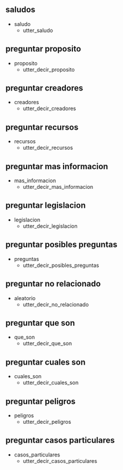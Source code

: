 ## saludos
* saludo
  - utter_saludo

## preguntar proposito
* proposito
  - utter_decir_proposito

## preguntar creadores
* creadores
  - utter_decir_creadores

## preguntar recursos
* recursos
  - utter_decir_recursos

## preguntar mas informacion
* mas_informacion
  - utter_decir_mas_informacion

## preguntar legislacion
* legislacion
  - utter_decir_legislacion

## preguntar posibles preguntas
* preguntas
  - utter_decir_posibles_preguntas

## preguntar no relacionado
* aleatorio
  - utter_decir_no_relacionado

## preguntar que son
* que_son
  - utter_decir_que_son

## preguntar cuales son
* cuales_son
  - utter_decir_cuales_son

## preguntar peligros
* peligros
  - utter_decir_peligros

## preguntar casos particulares
* casos_particulares
  - utter_decir_casos_particulares